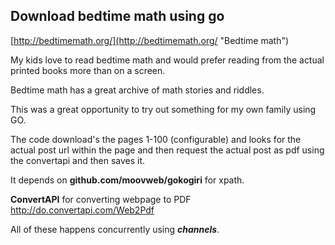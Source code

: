 ## Download bedtime math using go ##

[http://bedtimemath.org/](http://bedtimemath.org/ "Bedtime math")

My kids love to read bedtime math and would prefer reading from the actual 
printed books more than on a screen.

Bedtime math has a great archive of math stories and riddles. 

This was a great opportunity to try out something for my own family using GO. 

The code download's the pages 1-100 (configurable) and looks for the 
actual post url within the page and then request the actual post as pdf using 
the convertapi and then saves it.  

It depends on **github.com/moovweb/gokogiri** for xpath.

**ConvertAPI** for converting webpage to PDF http://do.convertapi.com/Web2Pdf 

All of these happens concurrently using ***channels***.    


